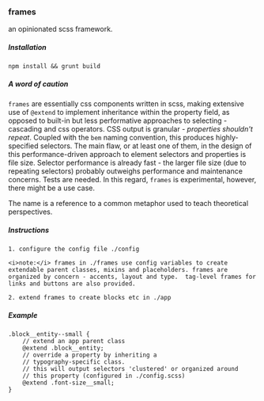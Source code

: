 ### frames 

an opinionated scss framework.

##### Installation

`npm install && grunt build`


##### A word of caution

`frames` are essentially css components written in scss, making extensive use of `@extend` to implement inheritance within the property field, as opposed to built-in but less performative approaches to selecting - cascading and css operators.  CSS output is granular - *properties shouldn't repeat*.  Coupled with the `bem` naming convention, this produces highly-specified selectors.  The main flaw, or at least one of them, in the design of this performance-driven approach to element selectors and properties is file size.  Selector performance is already fast - the larger file size (due to repeating selectors) probably outweighs performance and maintenance concerns.  Tests are needed.  In this regard, `frames` is experimental, however, there might be a use case. 

The name is a reference to a common metaphor used to teach theoretical perspectives.

##### Instructions

```
1. configure the config file ./config

<i>note:</i> frames in ./frames use config variables to create extendable parent classes, mixins and placeholders. frames are organized by concern - accents, layout and type.  tag-level frames for links and buttons are also provided. 

2. extend frames to create blocks etc in ./app 
```

##### Example

```
.block__entity--small {
	// extend an app parent class
	@extend .block__entity;
	// override a property by inheriting a 
	// typography-specific class.
	// this will output selectors 'clustered' or organized around
	// this property (configured in ./config.scss)
	@extend .font-size__small;
}
```
